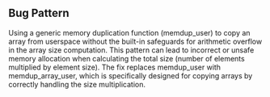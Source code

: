 ## Bug Pattern

Using a generic memory duplication function (memdup_user) to copy an array from userspace without the built-in safeguards for arithmetic overflow in the array size computation. This pattern can lead to incorrect or unsafe memory allocation when calculating the total size (number of elements multiplied by element size). The fix replaces memdup_user with memdup_array_user, which is specifically designed for copying arrays by correctly handling the size multiplication.